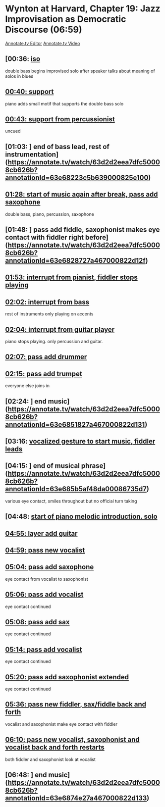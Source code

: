 # Wynton at Harvard, Chapter 19: Jazz Improvisation as Democratic Discourse (06:59)

[Annotate.tv Editor](https://annotate.tv/videos/63d2d2eea7dfc50008cb626b)
[Annotate.tv Video](https://annotate.tv/watch/63d2d2eea7dfc50008cb626b)



## [00:36: [ iso](https://annotate.tv/watch/63d2d2eea7dfc50008cb626b?annotationId=63e680d2c5b639000825e0fe)

double bass begins improvised solo after speaker talks about meaning of solos in blues


## [00:40: support](https://annotate.tv/watch/63d2d2eea7dfc50008cb626b?annotationId=63e6811d3a1eef0008fb9a24)

piano adds small motif that supports the double bass solo


## [00:43: support from percussionist](https://annotate.tv/watch/63d2d2eea7dfc50008cb626b?annotationId=63e6815d27a467000822d12c)

uncued


## [01:03: ] end of bass lead, rest of instrumentation](https://annotate.tv/watch/63d2d2eea7dfc50008cb626b?annotationId=63e68223c5b639000825e100)




## [01:28: start of music again after break, pass add saxophone](https://annotate.tv/watch/63d2d2eea7dfc50008cb626b?annotationId=63e681fbc5b639000825e0ff)

double bass, piano, percussion, saxophone


## [01:48: ] pass add fiddle, saxophonist makes eye contact with fiddler right before](https://annotate.tv/watch/63d2d2eea7dfc50008cb626b?annotationId=63e6828727a467000822d12f)




## [01:53: interrupt from pianist, fiddler stops playing](https://annotate.tv/watch/63d2d2eea7dfc50008cb626b?annotationId=63e682c73a1eef0008fb9a25)




## [02:02: interrupt from bass](https://annotate.tv/watch/63d2d2eea7dfc50008cb626b?annotationId=63e6831c3a1eef0008fb9a26)

rest of instruments only playing on accents


## [02:04: interrupt from guitar player](https://annotate.tv/watch/63d2d2eea7dfc50008cb626b?annotationId=63e682f527a467000822d130)

piano stops playing. only percussion and guitar.


## [02:07: pass add drummer](https://annotate.tv/watch/63d2d2eea7dfc50008cb626b?annotationId=63e684f9e1cdab000876fab6)




## [02:15: pass add trumpet](https://annotate.tv/watch/63d2d2eea7dfc50008cb626b?annotationId=63e6850ce1cdab000876fab7)

everyone else joins in


## [02:24: ] end music](https://annotate.tv/watch/63d2d2eea7dfc50008cb626b?annotationId=63e6851827a467000822d131)




## [03:16: [ vocalized gesture to start music, fiddler leads](https://annotate.tv/watch/63d2d2eea7dfc50008cb626b?annotationId=63e6856faf48da00086735d6)




## [04:15: ] end of musical phrase](https://annotate.tv/watch/63d2d2eea7dfc50008cb626b?annotationId=63e685b5af48da00086735d7)

various eye contact, smiles throughout but no official turn taking


## [04:48: [ start of piano melodic introduction. solo](https://annotate.tv/watch/63d2d2eea7dfc50008cb626b?annotationId=63e685f3e1cdab000876fab9)




## [04:55: layer add guitar](https://annotate.tv/watch/63d2d2eea7dfc50008cb626b?annotationId=63e68609e1cdab000876faba)




## [04:59: pass new vocalist](https://annotate.tv/watch/63d2d2eea7dfc50008cb626b?annotationId=63e68620e1cdab000876fabb)




## [05:04: pass add saxophone](https://annotate.tv/watch/63d2d2eea7dfc50008cb626b?annotationId=63e68650119fb50008f875a0)

eye contact from vocalist to saxophonist



## [05:06: pass add vocalist](https://annotate.tv/watch/63d2d2eea7dfc50008cb626b?annotationId=63e68669119fb50008f875a2)

eye contact continued


## [05:08: pass add sax](https://annotate.tv/watch/63d2d2eea7dfc50008cb626b?annotationId=63e6867de1cdab000876fabc)

eye contact continued


## [05:14: pass add vocalist](https://annotate.tv/watch/63d2d2eea7dfc50008cb626b?annotationId=63e6869727a467000822d132)

eye contact continued


## [05:20: pass add saxophonist extended](https://annotate.tv/watch/63d2d2eea7dfc50008cb626b?annotationId=63e686de3a1eef0008fb9a27)

eye contact continued


## [05:36: pass new fiddler, sax/fiddle back and forth](https://annotate.tv/watch/63d2d2eea7dfc50008cb626b?annotationId=63e687053a1eef0008fb9a28)

vocalist and saxophonist make eye contact with fiddler


## [06:10: pass new vocalist, saxophonist and vocalist back and forth restarts](https://annotate.tv/watch/63d2d2eea7dfc50008cb626b?annotationId=63e68736119fb50008f875a3)

both fiddler and saxophonist look at vocalist


## [06:48: ] end music](https://annotate.tv/watch/63d2d2eea7dfc50008cb626b?annotationId=63e6874e27a467000822d133)



